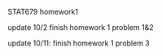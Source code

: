STAT679 homework1

update 10/2
finish homework 1 problem 1&2

update 10/11:
finish homework 1 problem 3